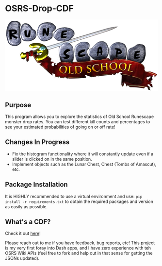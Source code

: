 # OSRS-Drop-CDF
![OSRS_LOGO](assets/LOGO.png)

## Purpose
This program allows you to explore the statistics of Old School Runescape monster drop rates. You can test different kill counts and percentages to see your estimated probabilities of going on or off rate!

## Changes In Progress
* Fix the histogram functionality where it will constantly update even if a slider is clicked on in the same position.
* Implement objects such as the Lunar Chest, Chest (Tombs of Amascut), etc. 

## Package Installation
It is HIGHLY recommended to use a virtual environment and use:
`pip install -r requirements.txt` 
to obtain the required packages and version as easily as possible.

## What's a CDF?
Check it out [here](https://en.wikipedia.org/wiki/Cumulative_distribution_function)!

Please reach out to me if you have feedback, bug reports, etc! This project is my very first foray into Dash apps, and I have zero experience with teh OSRS Wiki APIs (feel free to fork and help out in that sense for getting the JSONs updated).
